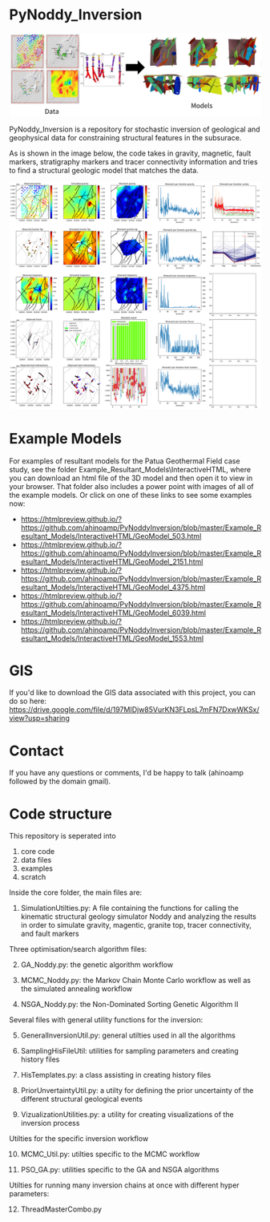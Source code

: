 # PyNoddy_Inversion

![geologic model](/Github.PNG)

PyNoddy_Inversion is a repository for stochastic inversion of geological and geophysical data for constraining structural features in the subsurace.

As is shown in the image below, the code takes in gravity, magnetic, fault markers, stratigraphy markers and tracer connectivity information and tries to find a structural geologic model that matches the data.

![geologic model](/InversionExample.png)

# Example Models

For examples of resultant models for the Patua Geothermal Field case study, see the folder Example_Resultant_Models\InteractiveHTML, where you can download an html file of the 3D model and then open it to view in your browser. That folder also includes a power point with images of all of the example models. Or click on one of these links to see some examples now:
- https://htmlpreview.github.io/?https://github.com/ahinoamp/PyNoddyInversion/blob/master/Example_Resultant_Models/InteractiveHTML/GeoModel_503.html
- https://htmlpreview.github.io/?https://github.com/ahinoamp/PyNoddyInversion/blob/master/Example_Resultant_Models/InteractiveHTML/GeoModel_2151.html
- https://htmlpreview.github.io/?https://github.com/ahinoamp/PyNoddyInversion/blob/master/Example_Resultant_Models/InteractiveHTML/GeoModel_4375.html
- https://htmlpreview.github.io/?https://github.com/ahinoamp/PyNoddyInversion/blob/master/Example_Resultant_Models/InteractiveHTML/GeoModel_6039.html
- https://htmlpreview.github.io/?https://github.com/ahinoamp/PyNoddyInversion/blob/master/Example_Resultant_Models/InteractiveHTML/GeoModel_1553.html

# GIS
If you'd like to download the GIS data associated with this project, you can do so here:
https://drive.google.com/file/d/197MIDjw85VurKN3FLpsL7mFN7DxwWKSx/view?usp=sharing

# Contact
If you have any questions or comments, I'd be happy to talk (ahinoamp followed by the domain gmail). 

# Code structure
This repository is seperated into
1. core code
2. data files
3. examples
4. scratch

Inside the core folder, the main files are: 

1. SimulationUtilties.py: A file containing the functions for calling the kinematic structural geology simulator Noddy and analyzing
the results in order to simulate gravity, magentic, granite top, tracer connectivity, and fault markers

Three optimisation/search algorithm files:

2.  GA_Noddy.py: the genetic algorithm workflow

3.  MCMC_Noddy.py: the Markov Chain Monte Carlo workflow as well as the simulated annealing workflow

4.  NSGA_Noddy.py: the Non-Dominated Sorting Genetic Algorithm II

Several files with general utility functions for the inversion:

5. GeneralInversionUtil.py: general utilties used in all the algorithms

6. SamplingHisFileUtil: utilities for sampling parameters and creating history files

7. HisTemplates.py: a class assisting in creating history files 

8. PriorUnvertaintyUtil.py: a utilty for defining the prior uncertainty of the different structural geological events

9. VizualizationUtilities.py: a utility for creating visualizations of the inversion process

Utilties for the specific inversion workflow

10. MCMC_Util.py: utilties specific to the MCMC workflow

11. PSO_GA.py: utilities specific to the GA and NSGA algorithms

Utilties for running many inversion chains at once with different hyper parameters:

12. ThreadMasterCombo.py



